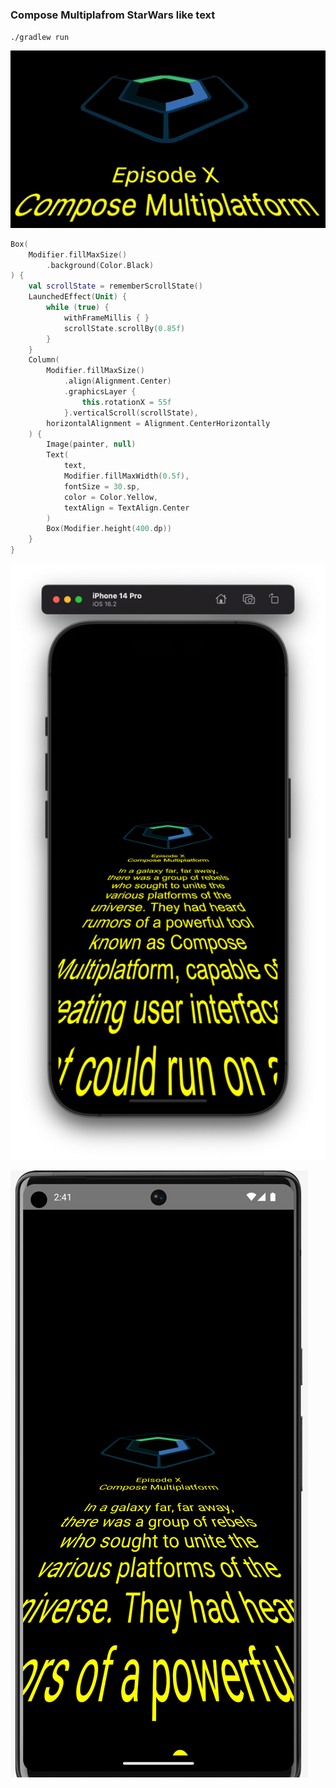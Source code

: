 ### Compose Multiplafrom StarWars like text

`./gradlew run`

![screenshot-desktop.png](screenshot-desktop.png)


```Kotlin
Box(
    Modifier.fillMaxSize()
        .background(Color.Black)
) {
    val scrollState = rememberScrollState()
    LaunchedEffect(Unit) {
        while (true) {
            withFrameMillis { }
            scrollState.scrollBy(0.85f)
        }
    }
    Column(
        Modifier.fillMaxSize()
            .align(Alignment.Center)
            .graphicsLayer {
                this.rotationX = 55f
            }.verticalScroll(scrollState),
        horizontalAlignment = Alignment.CenterHorizontally
    ) {
        Image(painter, null)
        Text(
            text,
            Modifier.fillMaxWidth(0.5f),
            fontSize = 30.sp,
            color = Color.Yellow,
            textAlign = TextAlign.Center
        )
        Box(Modifier.height(400.dp))
    }
}
```



![screenshot-ios.png](screenshot-ios.png)


![screenshot-android.png](screenshot-android.png)

